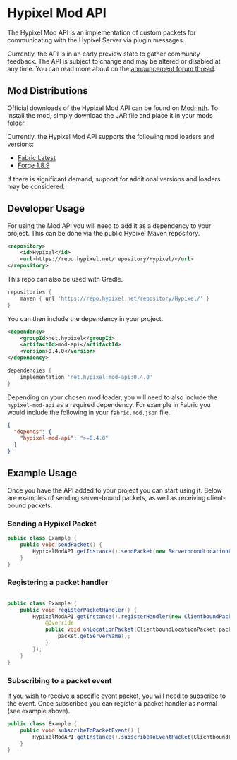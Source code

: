 # Hypixel Mod API

The Hypixel Mod API is an implementation of custom packets for communicating with the Hypixel Server via plugin messages.

Currently, the API is in an early preview state to gather community feedback. The API is subject to change and may be 
altered or disabled at any time. You can read more about on 
the [announcement forum thread](https://hypixel.net/threads/hypixel-mod-api-developer-preview-feedback.5635119/).


## Mod Distributions

Official downloads of the Hypixel Mod API can be found on [Modrinth](https://modrinth.com/mod/hypixel-mod-api).
To install the mod, simply download the JAR file and place it in your mods folder. 

Currently, the Hypixel Mod API supports the following mod loaders and versions:

- [Fabric Latest](https://github.com/HypixelDev/FabricModAPI)
- [Forge 1.8.9](https://github.com/HypixelDev/ForgeModAPI)

If there is significant demand, support for additional versions and loaders may be considered.


## Developer Usage

For using the Mod API you will need to add it as a dependency to your project. This can be done via the public 
Hypixel Maven repository.

```xml
<repository>
    <id>Hypixel</id>
    <url>https://repo.hypixel.net/repository/Hypixel/</url>
</repository>
```

This repo can also be used with Gradle.

```gradle
repositories {
    maven { url 'https://repo.hypixel.net/repository/Hypixel/' }
}
```

You can then include the dependency in your project.

```xml
<dependency>
    <groupId>net.hypixel</groupId>
    <artifactId>mod-api</artifactId>
    <version>0.4.0</version>
</dependency>
```

```gradle
dependencies {
    implementation 'net.hypixel:mod-api:0.4.0'
}
```

Depending on your chosen mod loader, you will need to also include the `hypixel-mod-api` as a required dependency. For example in Fabric you would include the following in your `fabric.mod.json` file.

```json
{
  "depends": {
    "hypixel-mod-api": ">=0.4.0"
  }
}
```

## Example Usage

Once you have the API added to your project you can start using it. Below are examples of sending server-bound packets, as well as receiving client-bound packets.

### Sending a Hypixel Packet

```java
public class Example {
    public void sendPacket() {
        HypixelModAPI.getInstance().sendPacket(new ServerboundLocationPacket());
    }
}
```

### Registering a packet handler

```java

public class Example {
    public void registerPacketHandler() {
        HypixelModAPI.getInstance().registerHandler(new ClientboundPacketHandler() {
            @Override
            public void onLocationPacket(ClientboundLocationPacket packet) {
                packet.getServerName();
            }
        });
    }
}
```

### Subscribing to a packet event

If you wish to receive a specific event packet, you will need to subscribe to the event. Once subscribed you can register a packet handler as normal (see example above).

```java
public class Example {
    public void subscribeToPacketEvent() {
        HypixelModAPI.getInstance().subscribeToEventPacket(ClientboundLocationPacket.class);
    }
}
```